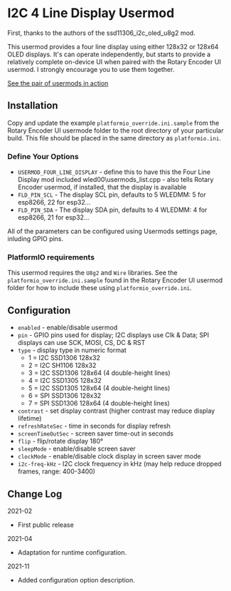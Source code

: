 # I2C 4 Line Display Usermod

First, thanks to the authors of the ssd11306_i2c_oled_u8g2 mod.

This usermod provides a four line display using either
128x32 or 128x64 OLED displays.
It's can operate independently, but starts to provide
a relatively complete on-device UI when paired with the 
Rotary Encoder UI usermod. I strongly encourage you to use 
them together.

[See the pair of usermods in action](https://www.youtube.com/watch?v=tITQY80rIOA)

## Installation

Copy and update the example `platformio_override.ini.sample` 
from the Rotary Encoder UI usermode folder to the root directory of your particular build.
This file should be placed in the same directory as `platformio.ini`.

### Define Your Options

* `USERMOD_FOUR_LINE_DISPLAY`  - define this to have this the Four Line Display mod included wled00\usermods_list.cpp - also tells Rotary Encoder usermod, if installed, that the display is available
* `FLD_PIN_SCL`                - The display SCL pin, defaults to 5 WLEDMM: 5 for esp8266, 22 for esp32...
* `FLD_PIN_SDA`                - The display SDA pin, defaults to 4 WLEDMM: 4 for esp8266, 21 for esp32...

All of the parameters can be configured using Usermods settings page, inluding GPIO pins.

### PlatformIO requirements

This usermod requires the `U8g2` and `Wire` libraries. See the 
`platformio_override.ini.sample` found in the Rotary Encoder
UI usermod folder for how to include these using `platformio_override.ini`.

## Configuration

* `enabled` - enable/disable usermod
* `pin` - GPIO pins used for display; I2C displays use Clk & Data; SPI displays can use SCK, MOSI, CS, DC & RST
* `type` - display type in numeric format
    * 1 = I2C SSD1306 128x32
    * 2 = I2C SH1106 128x32
    * 3 = I2C SSD1306 128x64 (4 double-height lines)
    * 4 = I2C SSD1305 128x32
    * 5 = I2C SSD1305 128x64 (4 double-height lines)
    * 6 = SPI SSD1306 128x32
    * 7 = SPI SSD1306 128x64 (4 double-height lines)
* `contrast` - set display contrast (higher contrast may reduce display lifetime)
* `refreshRateSec` - time in seconds for display refresh
* `screenTimeOutSec` - screen saver time-out in seconds
* `flip` - flip/rotate display 180°
* `sleepMode` - enable/disable screen saver
* `clockMode` - enable/disable clock display in screen saver mode
* `i2c-freq-kHz` - I2C clock frequency in kHz (may help reduce dropped frames, range: 400-3400)

## Change Log

2021-02
* First public release

2021-04
* Adaptation for runtime configuration.

2021-11
* Added configuration option description.